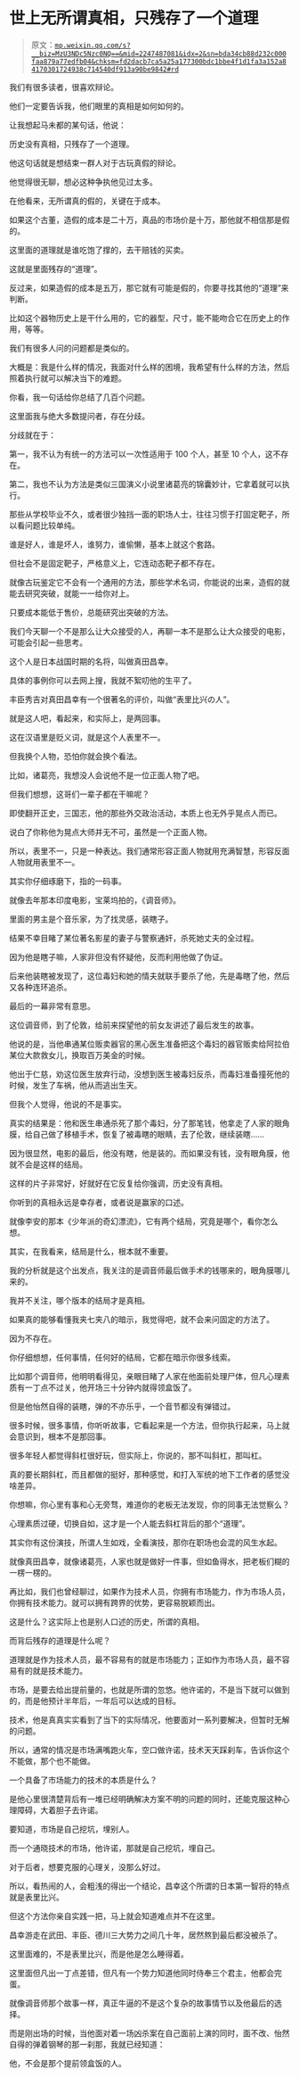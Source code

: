 # 世上无所谓真相，只残存了一个道理

> 原文：[`mp.weixin.qq.com/s?__biz=MzU3NDc5Nzc0NQ==&mid=2247487081&idx=2&sn=bda34cb88d232c000faa879a77edfb04&chksm=fd2dacb7ca5a25a177300bdc1bbe4f1d1fa3a152a84170301724938c714540df913a90be9842#rd`](http://mp.weixin.qq.com/s?__biz=MzU3NDc5Nzc0NQ==&mid=2247487081&idx=2&sn=bda34cb88d232c000faa879a77edfb04&chksm=fd2dacb7ca5a25a177300bdc1bbe4f1d1fa3a152a84170301724938c714540df913a90be9842#rd)

我们有很多读者，很喜欢辩论。

他们一定要告诉我，他们眼里的真相是如何如何的。

让我想起马未都的某句话，他说：

历史没有真相，只残存了一个道理。

他这句话就是想结束一群人对于古玩真假的辩论。

他觉得很无聊，想必这种争执他见过太多。

在他看来，无所谓真的假的，关键在于成本。

如果这个古董，造假的成本是二十万，真品的市场价是十万，那他就不相信那是假的。

这里面的道理就是谁吃饱了撑的，去干赔钱的买卖。

这就是里面残存的“道理”。

反过来，如果造假的成本是五万，那它就有可能是假的，你要寻找其他的“道理”来判断。

比如这个器物历史上是干什么用的，它的器型，尺寸，能不能吻合它在历史上的作用，等等。

我们有很多人问的问题都是类似的。

大概是：我是什么样的情况，我面对什么样的困境，我希望有什么样的方法，然后照着执行就可以解决当下的难题。

你看，我一句话给你总结了几百个问题。

这里面我与绝大多数提问者，存在分歧。

分歧就在于：

第一，我不认为有统一的方法可以一次性适用于 100 个人，甚至 10 个人，这不存在。

第二，我也不认为方法是类似三国演义小说里诸葛亮的锦囊妙计，它拿着就可以执行。

那些从学校毕业不久，或者很少独挡一面的职场人士，往往习惯于打固定靶子，所以看问题比较单纯。

谁是好人，谁是坏人，谁努力，谁偷懒，基本上就这个套路。

但社会不是固定靶子，严格意义上，它连动态靶子都不存在。

就像古玩鉴定它不会有一个通用的方法，那些学术名词，你能说的出来，造假的就能去研究突破，就能一一给你对上。

只要成本能低于售价，总能研究出突破的方法。 

我们今天聊一个不是那么让大众接受的人，再聊一本不是那么让大众接受的电影，可能会引起一些思考。

这个人是日本战国时期的名将，叫做真田昌幸。

具体的事例你可以去网上搜，我就不絮叨他的生平了。

丰臣秀吉对真田昌幸有一个很著名的评价，叫做“表里比兴の人”。

就是这人吧，看起来，和实际上，是两回事。

这在汉语里是贬义词，就是这个人表里不一。

但我换个人物，恐怕你就会换个看法。

比如，诸葛亮，我想没人会说他不是一位正面人物了吧。

但我们想想，这哥们一辈子都在干嘛呢？

即使翻开正史，三国志，他的那些外交政治活动，本质上也无外乎晃点人而已。

说白了你称他为晃点大师并无不可，虽然是一个正面人物。

所以，表里不一，只是一种表达。我们通常形容正面人物就用充满智慧，形容反面人物就用表里不一。

其实你仔细琢磨下，指的一码事。

就像去年那本印度电影，宝莱坞拍的，《调音师》。

里面的男主是个音乐家，为了找灵感，装瞎子。

结果不幸目睹了某位著名影星的妻子与警察通奸，杀死她丈夫的全过程。

因为他是瞎子嘛，人家非但没有怀疑他，反而利用他做了伪证。

后来他装瞎被发现了，这位毒妇和她的情夫就联手要杀了他，先是毒瞎了他，然后又各种连环追杀。

最后的一幕非常有意思。

这位调音师，到了伦敦，给前来探望他的前女友讲述了最后发生的故事。

他说的是，当他串通某位贩卖器官的黑心医生准备把这个毒妇的器官贩卖给阿拉伯某位大款救女儿，换取百万美金的时候。

他出于仁慈，劝这位医生放弃行动，没想到医生被毒妇反杀，而毒妇准备撞死他的时候，发生了车祸，他从而逃出生天。

但我个人觉得，他说的不是事实。

真实的结果是：他和医生串通杀死了那个毒妇，分了那笔钱，他拿走了人家的眼角膜，给自己做了移植手术，恢复了被毒瞎的眼睛，去了伦敦，继续装瞎......

因为很显然，电影的最后，他没有瞎，他是装的。而如果没有钱，没有眼角膜，他就不会是这样的结局。

这样的片子非常好，好就好在它反复给你强调，历史没有真相。

你听到的真相永远是幸存者，或者说是赢家的口述。

就像李安的那本《少年派的奇幻漂流》，它有两个结局，究竟是哪个，看你怎么想。

其实，在我看来，结局是什么，根本就不重要。

我的分析就是这个出发点，我关注的是调音师最后做手术的钱哪来的，眼角膜哪儿来的。

我并不关注，哪个版本的结局才是真相。

如果真的能够看懂我夹七夹八的暗示，我觉得吧，就不会来问固定的方法了。

因为不存在。

你仔细想想，任何事情，任何好的结局，它都在暗示你很多线索。

比如那个调音师，他明明看得见，亲眼目睹了人家在他面前处理尸体，但凡心理素质有一丁点不过关，他开场三十分钟内就得领盒饭了。

但是他怡然自得的装瞎，弹的不亦乐乎，一个音节都没有弹错过。

很多时候，很多事情，你听听故事，它看起来是一个方法，但你执行起来，马上就会意识到，根本不是那回事。

很多年轻人都觉得斜杠很好玩，但实际上，你说的，那不叫斜杠，那叫杠。

真的要长期斜杠，而且都做的挺好，那种感觉，和打入军统的地下工作者的感觉没啥差异。

你想嘛，你心里有事和心无旁骛，难道你的老板无法发现，你的同事无法觉察么？

心理素质过硬，切换自如，这才是一个人能去斜杠背后的那个“道理”。

其实你有这份演技，所谓人生如戏，全看演技，那你在职场也会混的风生水起。

就像真田昌幸，就像诸葛亮，人家也就是做好一件事，但如鱼得水，把老板们糊的一楞一楞的。

再比如，我们也曾经聊过，如果作为技术人员，你拥有市场能力，作为市场人员，你拥有技术能力。就可以拥有跨界的优势，更容易脱颖而出。

这是什么？这实际上也是别人口述的历史，所谓的真相。

而背后残存的道理是什么呢？

道理就是作为技术人员，最不容易有的就是市场能力；正如作为市场人员，最不容易有的就是技术能力。

市场，是要去给出提前量的，也就是所谓的忽悠。他许诺的，不是当下就可以做到的，而是他预计半年后，一年后可以达成的目标。

技术，他是真真实实看到了当下的实际情况，他要面对一系列要解决，但暂时无解的问题。

所以，通常的情况是市场满嘴跑火车，空口做许诺，技术天天踩刹车，告诉你这个不能做，那个也不能做。

一个具备了市场能力的技术的本质是什么？

是他心里很清楚背后有一堆已经明确解决方案不明的问题的同时，还能克服这种心理障碍，大着胆子去许诺。

要知道，市场是自己挖坑，埋别人。

而一个通晓技术的市场，他许诺，那就是自己挖坑，埋自己。

对于后者，想要克服的心理关，没那么好过。

所以，看热闹的人，会粗浅的得出一个结论，昌幸这个所谓的日本第一智将的特点就是表里比兴。

但这个方法你亲自实践一把，马上就会知道难点并不在这里。

昌幸游走在武田、丰臣、德川三大势力之间几十年，居然熬到最后都没被杀了。

这里面难的，不是表里比兴，而是他是怎么睡得着。

这里面但凡出一丁点差错，但凡有一个势力知道他同时侍奉三个君主，他都会完蛋。

就像调音师那个故事一样，真正牛逼的不是这个复杂的故事情节以及他最后的选择。

而是刚出场的时候，当他面对着一场凶杀案在自己面前上演的同时，面不改、怡然自得的弹着钢琴的那一刹那，我就已经知道：

他，不会是那个提前领盒饭的人。